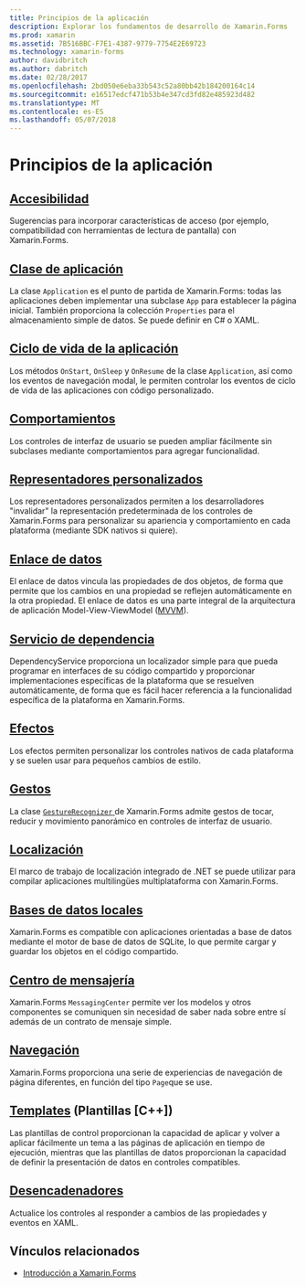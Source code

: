 ```yaml
---
title: Principios de la aplicación
description: Explorar los fundamentos de desarrollo de Xamarin.Forms
ms.prod: xamarin
ms.assetid: 7B516BBC-F7E1-4387-9779-7754E2E69723
ms.technology: xamarin-forms
author: davidbritch
ms.author: dabritch
ms.date: 02/28/2017
ms.openlocfilehash: 2bd050e6eba33b543c52a80bb42b184200164c14
ms.sourcegitcommit: e16517edcf471b53b4e347cd3fd82e485923d482
ms.translationtype: MT
ms.contentlocale: es-ES
ms.lasthandoff: 05/07/2018
---
```

# <a name="application-fundamentals"></a>Principios de la aplicación

## <a name="accessibilityaccessibilityindexmd"></a>[Accesibilidad](accessibility/index.md)

Sugerencias para incorporar características de acceso (por ejemplo, compatibilidad con herramientas de lectura de pantalla) con Xamarin.Forms.

## <a name="app-classapplication-classmd"></a>[Clase de aplicación](application-class.md)

La clase `Application` es el punto de partida de Xamarin.Forms: todas las aplicaciones deben implementar una subclase `App` para establecer la página inicial. También proporciona la colección `Properties` para el almacenamiento simple de datos. Se puede definir en C# o XAML.

## <a name="app-lifecycleapp-lifecyclemd"></a>[Ciclo de vida de la aplicación](app-lifecycle.md)

Los métodos `OnStart`, `OnSleep` y `OnResume` de la clase `Application`, así como los eventos de navegación modal, le permiten controlar los eventos de ciclo de vida de las aplicaciones con código personalizado.

## <a name="behaviorsbehaviorsindexmd"></a>[Comportamientos](behaviors/index.md)

Los controles de interfaz de usuario se pueden ampliar fácilmente sin subclases mediante comportamientos para agregar funcionalidad.

## <a name="custom-rendererscustom-rendererindexmd"></a>[Representadores personalizados](custom-renderer/index.md)

Los representadores personalizados permiten a los desarrolladores "invalidar" la representación predeterminada de los controles de Xamarin.Forms para personalizar su apariencia y comportamiento en cada plataforma (mediante SDK nativos si quiere).

## <a name="data-bindingdata-bindingindexmd"></a>[Enlace de datos](data-binding/index.md)

El enlace de datos vincula las propiedades de dos objetos, de forma que permite que los cambios en una propiedad se reflejen automáticamente en la otra propiedad. El enlace de datos es una parte integral de la arquitectura de aplicación Model-View-ViewModel ([MVVM](~/xamarin-forms/enterprise-application-patterns/mvvm.md)).

## <a name="dependency-servicedependency-serviceindexmd"></a>[Servicio de dependencia](dependency-service/index.md)

DependencyService proporciona un localizador simple para que pueda programar en interfaces de su código compartido y proporcionar implementaciones específicas de la plataforma que se resuelven automáticamente, de forma que es fácil hacer referencia a la funcionalidad específica de la plataforma en Xamarin.Forms.

## <a name="effectseffectsindexmd"></a>[Efectos](effects/index.md)

Los efectos permiten personalizar los controles nativos de cada plataforma y se suelen usar para pequeños cambios de estilo.

## <a name="gesturesgesturesindexmd"></a>[Gestos](gestures/index.md)

La clase [ `GestureRecognizer` ](https://developer.xamarin.com/api/type/Xamarin.Forms.GestureRecognizer/) de Xamarin.Forms admite gestos de tocar, reducir y movimiento panorámico en controles de interfaz de usuario.

## <a name="localizationlocalizationindexmd"></a>[Localización](localization/index.md)

El marco de trabajo de localización integrado de .NET se puede utilizar para compilar aplicaciones multilingües multiplataforma con Xamarin.Forms.

## <a name="local-databasesdatabasesmd"></a>[Bases de datos locales](databases.md)

Xamarin.Forms es compatible con aplicaciones orientadas a base de datos mediante el motor de base de datos de SQLite, lo que permite cargar y guardar los objetos en el código compartido.

## <a name="messaging-centermessaging-centermd"></a>[Centro de mensajería](messaging-center.md)

Xamarin.Forms `MessagingCenter` permite ver los modelos y otros componentes se comuniquen sin necesidad de saber nada sobre entre sí además de un contrato de mensaje simple.

## <a name="navigationnavigationindexmd"></a>[Navegación](navigation/index.md)

Xamarin.Forms proporciona una serie de experiencias de navegación de página diferentes, en función del tipo `Page`que se use.

## <a name="templatestemplatesindexmd"></a>[Templates](templates/index.md) (Plantillas [C++])

Las plantillas de control proporcionan la capacidad de aplicar y volver a aplicar fácilmente un tema a las páginas de aplicación en tiempo de ejecución, mientras que las plantillas de datos proporcionan la capacidad de definir la presentación de datos en controles compatibles.

## <a name="triggerstriggersmd"></a>[Desencadenadores](triggers.md)

Actualice los controles al responder a cambios de las propiedades y eventos en XAML.


## <a name="related-links"></a>Vínculos relacionados

- [Introducción a Xamarin.Forms](~/xamarin-forms/get-started/introduction-to-xamarin-forms.md)
